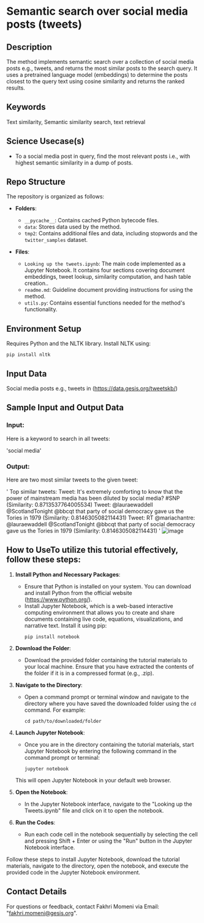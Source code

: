 # Semantic search over social media posts (tweets)

## Description
The method implements semantic search over a collection of social media posts e.g., tweets, and returns the most similar posts to the search query. It uses a pretrained language model (embeddings) to determine the posts closest to the query text using cosine similarity and returns the ranked results.  

## Keywords
Text similarity, Semantic similarity search, text retrieval 

## Science Usecase(s)
- To a social media post in query, find the most relevant posts i.e., with highest semantic similarity in a dump of posts.   

## Repo Structure
The repository is organized as follows:
- **Folders**:
  - `__pycache__`: Contains cached Python bytecode files.
  - `data`: Stores data used by the method.
  - `tmp2`: Contains additional files and data, including stopwords and the `twitter_samples` dataset.

- **Files**:
  - `Looking up the tweets.ipynb`: The main code implemented as a Jupyter Notebook. It contains four sections covering document embeddings, tweet lookup, similarity computation, and hash table creation..
  - `readme.md`: Guideline document providing instructions for using the method.
  - `utils.py`: Contains essential functions needed for the method's functionality.
  

## Environment Setup
Requires Python and the NLTK library. Install NLTK using:

```
pip install nltk
```


## Input Data
Social media posts e.g., tweets in (https://data.gesis.org/tweetskb/)  

## Sample Input and Output Data
### Input:
Here is a keyword to search in all tweets:

'social media'
### Output:
Here are two most similar tweets to the given tweet:

'
Top similar tweets:
Tweet: It's extremely comforting to know that the power of mainstream media has been diluted by social media? #SNP (Similarity: 0.8713537764005534)
Tweet: @lauraewaddell @ScotlandTonight @bbcqt that party of social democracy gave us the Tories in 1979 (Similarity: 0.8146305082114431)
Tweet: RT @mariachantre: @lauraewaddell @ScotlandTonight @bbcqt that party of social democracy gave us the Tories in 1979 (Similarity: 0.8146305082114431)
'
![image](https://github.com/user-attachments/assets/f2576dd0-f10c-4e2a-9550-36358ceb6c54)


## How to UseTo utilize this tutorial effectively, follow these steps:

1. **Install Python and Necessary Packages**:
   - Ensure that Python is installed on your system. You can download and install Python from the official website (https://www.python.org/).
   - Install Jupyter Notebook, which is a web-based interactive computing environment that allows you to create and share documents containing live code, equations, visualizations, and narrative text. Install it using pip:
     ```
     pip install notebook
     ```

2. **Download the Folder**:
   - Download the provided folder containing the tutorial materials to your local machine. Ensure that you have extracted the contents of the folder if it is in a compressed format (e.g., .zip).

3. **Navigate to the Directory**:
   - Open a command prompt or terminal window and navigate to the directory where you have saved the downloaded folder using the `cd` command. For example:
     ```
     cd path/to/downloaded/folder
     ```

4. **Launch Jupyter Notebook**:
   - Once you are in the directory containing the tutorial materials, start Jupyter Notebook by entering the following command in the command prompt or terminal:
     ```
     jupyter notebook
     ```
   This will open Jupyter Notebook in your default web browser.

5. **Open the Notebook**:
   - In the Jupyter Notebook interface, navigate to the "Looking up the Tweets.ipynb" file and click on it to open the notebook.

6. **Run the Codes**:
   - Run each code cell in the notebook sequentially by selecting the cell and pressing Shift + Enter or using the "Run" button in the Jupyter Notebook interface.

Follow these steps to install Jupyter Notebook, download the tutorial materials, navigate to the directory, open the notebook, and execute the provided code in the Jupyter Notebook environment.


## Contact Details
For questions or feedback, contact Fakhri Momeni via Email: "fakhri.momeni@gesis.org".






